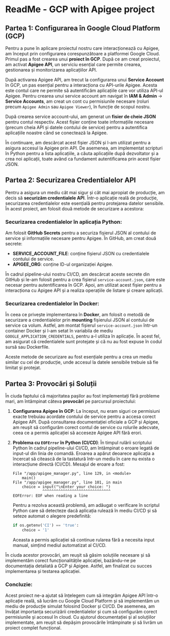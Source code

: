 # ReadMe - GCP with Apigee project

## Partea 1: Configurarea în Google Cloud Platform (GCP)

Pentru a pune în aplicare proiectul nostru care interacționează cu Apigee, am început prin configurarea corespunzătoare a platformei Google Cloud. Primul pas a fost crearea unui **proiect în GCP**. După ce am creat proiectul, am activat **Apigee API**, un serviciu esențial care permite crearea, gestionarea și monitorizarea aplicațiilor API.

După activarea Apigee API, am trecut la configurarea unui **Service Account** în GCP, un pas esențial pentru a interacționa cu API-urile Apigee. Acesta este contul care ne permite să autentificăm aplicațiile care vor utiliza API-ul Apigee. Pentru crearea unui service account am navigat în **IAM & Admin** → **Service Accounts**, am creat un cont cu permisiunile necesare (roluri precum `Apigee Admin` sau `Apigee Viewer`), în funcție de scopul nostru.

După crearea service account-ului, am generat un **fisier de cheie JSON** pentru contul respectiv. Acest fișier conține toate informațiile necesare (precum cheia API și datele contului de service) pentru a autentifica aplicațiile noastre când se conectează la Apigee.

În continuare, am descărcat acest fișier JSON și l-am utilizat pentru a asigura accesul la Apigee prin API. De asemenea, am implementat scripturi în Python pentru a lista aplicațiile, a căuta aplicațiile după dezvoltator și a crea noi aplicații, toate având ca fundament autentificarea prin acest fișier JSON.

## Partea 2: Securizarea Credentialelor API

Pentru a asigura un mediu cât mai sigur și cât mai apropiat de producție, am decis să **securizăm credentialele API**. Într-o aplicație reală de producție, securizarea credentialelor este esențială pentru protejarea datelor sensibile. În acest proiect, am folosit două metode de securizare a acestora:

### Securizarea credentialelor în aplicația Python:
Am folosit **GitHub Secrets** pentru a securiza fișierul JSON al contului de service și informațiile necesare pentru Apigee. În GitHub, am creat două secrete:
- **SERVICE_ACCOUNT_FILE**: conține fișierul JSON cu credentialele contului de service.
- **APIGEE_ORG**: conține ID-ul organizației Apigee.

În cadrul pipeline-ului nostru CI/CD, am descărcat aceste secrete din GitHub și le-am folosit pentru a crea fișierul `service-account.json`, care este necesar pentru autentificarea în GCP. Apoi, am utilizat acest fișier pentru a interacționa cu Apigee API și a realiza operațiile de listare și creare aplicații.

### Securizarea credentialelor în Docker:
În ceea ce privește implementarea în **Docker**, am folosit o metodă de securizare a credentialelor prin **mounting** fișierului JSON al contului de service ca volum. Astfel, am montat fișierul `service-account.json` într-un container Docker și l-am setat în variabila de mediu `GOOGLE_APPLICATION_CREDENTIALS`, pentru a-l utiliza în aplicație. În acest fel, am asigurat că credentialele sunt protejate și că nu au fost expuse în codul sursă sau Dockerfile.

Aceste metode de securizare au fost esențiale pentru a crea un mediu similar cu cel de producție, unde accesul la datele sensibile trebuie să fie limitat și protejat.

## Partea 3: Provocări și Soluții

În ciuda faptului că majoritatea pașilor au fost implementați fără probleme mari, am întâmpinat câteva **provocări** pe parcursul proiectului:

1. **Configurarea Apigee în GCP**: La început, nu eram siguri ce permisiuni exacte trebuiau acordate contului de service pentru a accesa corect Apigee API. După consultarea documentației oficiale a GCP și Apigee, am reușit să configurăm corect contul de service cu rolurile adecvate, ceea ce a permis aplicației să acceseze Apigee API fără erori.

2. **Problema cu `EOFError` în Python (CI/CD)**: În timpul rulării scriptului Python în cadrul pipeline-ului CI/CD, am întâmpinat o eroare legată de input-ul din linia de comandă. Eroarea a apărut deoarece aplicația a încercat să citească de la tastatură într-un mediu în care nu exista o interacțiune directă (CI/CD). Mesajul de eroare a fost:
   ```
   File "/app/apigee_manager.py", line 129, in <module>
       main()
   File "/app/apigee_manager.py", line 101, in main
       choice = input("\nEnter your choice: ")
                ^^^^^^^^^^^^^^^^^^^^^^^^^^^^^^
   EOFError: EOF when reading a line
   ```
   Pentru a rezolva această problemă, am adăugat o verificare în scriptul Python care să detecteze dacă aplicația rulează în mediu CI/CD și să seteze automat o alegere predefinită:
   ```python
   if os.getenv('CI') == 'true':
       choice = '1'
   ```
   Aceasta a permis aplicației să continue rularea fără a necesita input manual, simțind mediul automatizat al CI/CD.

În ciuda acestor provocări, am reușit să găsim soluțiile necesare și să implementăm corect funcționalitățile aplicației, bazându-ne pe documentația detaliată a GCP și Apigee. Astfel, am finalizat cu succes implementarea și testarea aplicației.

### Concluzie:
Acest proiect ne-a ajutat să înțelegem cum să integrăm Apigee API într-o aplicație reală, să lucrăm cu Google Cloud Platform și să implementăm un mediu de producție simulat folosind Docker și CI/CD. De asemenea, am învățat importanța securizării credentialelor și cum să configurăm corect permisiunile și accesul în cloud. Cu ajutorul documentației și al soluțiilor implementate, am reușit să depășim provocările întâmpinate și să livrăm un proiect complet funcțional.
